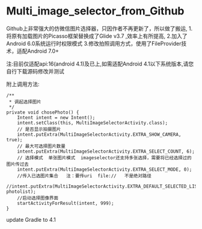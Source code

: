 # Multi_image_selector_from_Github
Github上非常强大的仿微信图片选择器，只因作者不再更新了，所以做了搬运,
1.将原有加载图片的Picasso框架替换成了Glide v3.7 ,效率上有所提高,
2.加入了Android 6.0系统运行时权限模式
3.修改拍照调用方式，使用了FileProvider技术，适配Android 7.0+

注:目前仅适配api:16(android 4.1)及已上,如需适配Android 4.1以下系统版本,请您自行下载源码修改并测试

附上调用方法:

    /**
     * 调起选择图片
     */
    private void chosePhoto() {
        Intent intent = new Intent();
        intent.setClass(this, MultiImageSelectorActivity.class);
        // 是否显示拍摄图片
        intent.putExtra(MultiImageSelectorActivity.EXTRA_SHOW_CAMERA, true);
        // 最大可选择图片数量
        intent.putExtra(MultiImageSelectorActivity.EXTRA_SELECT_COUNT, 6);
        // 选择模式  单张图片模式  imageselector还支持多张选择，需要将已经选择过的图片传过去
        intent.putExtra(MultiImageSelectorActivity.EXTRA_SELECT_MODE, 0);
        //传入已选图片集合   注：要传uri  file://   不是绝对路径
        //intent.putExtra(MultiImageSelectorActivity.EXTRA_DEFAULT_SELECTED_LIST, photolist);
        //启动选择图像界面
        startActivityForResult(intent, 999);
    }


update Gradle to 4.1